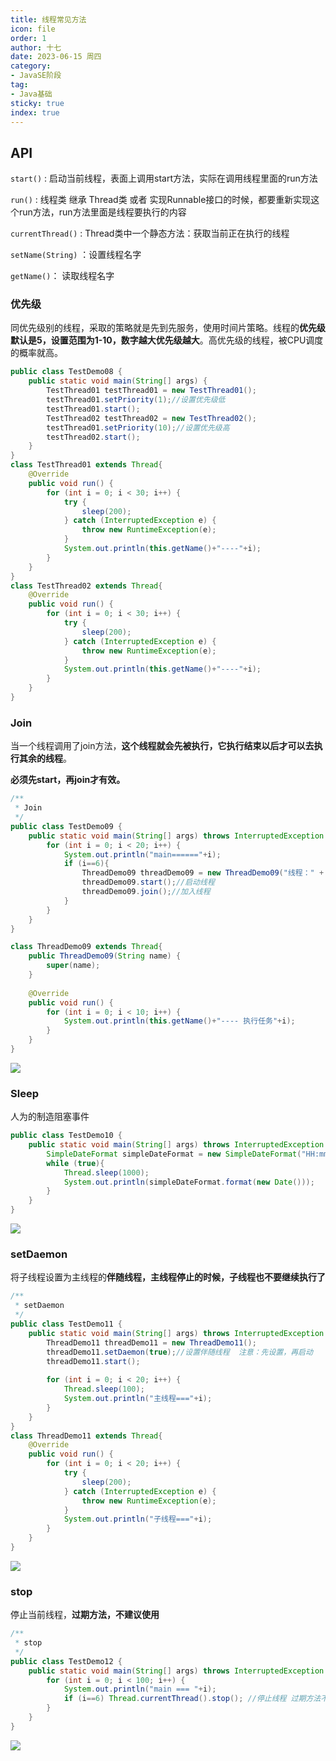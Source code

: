 ```yaml
---
title: 线程常见方法
icon: file
order: 1
author: 十七
date: 2023-06-15 周四
category:
- JavaSE阶段
tag:
- Java基础
sticky: true
index: true
---
```



## API

`start()` :  启动当前线程，表面上调用start方法，实际在调用线程里面的run方法

`run()` : 线程类 继承 Thread类 或者 实现Runnable接口的时候，都要重新实现这个run方法，run方法里面是线程要执行的内容

`currentThread()` : Thread类中一个静态方法：获取当前正在执行的线程

`setName(String)` ：设置线程名字

`getName()`： 读取线程名字

### 优先级

同优先级别的线程，采取的策略就是先到先服务，使用时间片策略。线程的**优先级默认是5，设置范围为1-10，数字越大优先级越大**。高优先级的线程，被CPU调度的概率就高。

```java
public class TestDemo08 {
	public static void main(String[] args) {
		TestThread01 testThread01 = new TestThread01();
		testThread01.setPriority(1);//设置优先级低
		testThread01.start();
		TestThread02 testThread02 = new TestThread02();
		testThread01.setPriority(10);//设置优先级高
		testThread02.start();
	}
}
class TestThread01 extends Thread{
	@Override
	public void run() {
		for (int i = 0; i < 30; i++) {
			try {
				sleep(200);
			} catch (InterruptedException e) {
				throw new RuntimeException(e);
			}
			System.out.println(this.getName()+"----"+i);
		}
	}
}
class TestThread02 extends Thread{
	@Override
	public void run() {
		for (int i = 0; i < 30; i++) {
			try {
				sleep(200);
			} catch (InterruptedException e) {
				throw new RuntimeException(e);
			}
			System.out.println(this.getName()+"----"+i);
		}
	}
}
```

### Join

当一个线程调用了join方法，**这个线程就会先被执行，它执行结束以后才可以去执行其余的线程**。

**必须先start，再join才有效。**

```java
/**
 * Join
 */
public class TestDemo09 {
	public static void main(String[] args) throws InterruptedException {
		for (int i = 0; i < 20; i++) {
			System.out.println("main======"+i);
			if (i==6){
				ThreadDemo09 threadDemo09 = new ThreadDemo09("线程：" + i);
				threadDemo09.start();//启动线程
				threadDemo09.join();//加入线程
			}
		}
	}
}

class ThreadDemo09 extends Thread{
	public ThreadDemo09(String name) {
		super(name);
	}
	
	@Override
	public void run() {
		for (int i = 0; i < 10; i++) {
			System.out.println(this.getName()+"---- 执行任务"+i);
		}
	}
}
```

![](./image/image_MyAD4HdSwt.png)

### Sleep

人为的制造阻塞事件

```java
public class TestDemo10 {
	public static void main(String[] args) throws InterruptedException {
		SimpleDateFormat simpleDateFormat = new SimpleDateFormat("HH:mm:ss");
		while (true){
			Thread.sleep(1000);
			System.out.println(simpleDateFormat.format(new Date()));
		}
	}
}
```

![](./image/image_T5heuT0PvF.png)

### setDaemon

将子线程设置为主线程的**伴随线程，主线程停止的时候，子线程也不要继续执行了**

```java
/**
 * setDaemon
 */
public class TestDemo11 {
	public static void main(String[] args) throws InterruptedException {
		ThreadDemo11 threadDemo11 = new ThreadDemo11();
		threadDemo11.setDaemon(true);//设置伴随线程  注意：先设置，再启动
		threadDemo11.start();
		
		for (int i = 0; i < 20; i++) {
			Thread.sleep(100);
			System.out.println("主线程==="+i);
		}
	}
}
class ThreadDemo11 extends Thread{
	@Override
	public void run() {
		for (int i = 0; i < 20; i++) {
			try {
				sleep(200);
			} catch (InterruptedException e) {
				throw new RuntimeException(e);
			}
			System.out.println("子线程==="+i);
		}
	}
}
```

![](./image/image_XjOhcy3ODo.png)

### stop

停止当前线程，**过期方法，不建议使用**

```java
/**
 * stop
 */
public class TestDemo12 {
	public static void main(String[] args) throws InterruptedException {
		for (int i = 0; i < 100; i++) {
			System.out.println("main === "+i);
			if (i==6) Thread.currentThread().stop(); //停止线程 过期方法不建议使用
		}
	}
}
```

![](./image/image_vYMGsjZ0XG.png)
